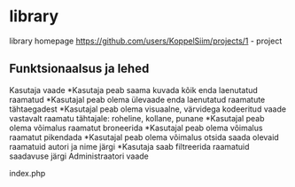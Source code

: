 # library
library homepage
https://github.com/users/KoppelSiim/projects/1 - project
## Funktsionaalsus ja lehed
Kasutaja vaade
*Kasutaja peab saama kuvada kõik enda laenutatud raamatud
*Kasutajal peab olema ülevaade enda laenutatud raamatute tähtaegadest
*Kasutajal peab olema visuaalne, värvidega kodeeritud vaade vastavalt raamatu tähtajale: roheline, kollane, punane
*Kasutajal peab olema võimalus raamatut broneerida
*Kasutajal peab olema võimalus raamatut pikendada
*Kasutajal peab olema võimalus otsida saada olevaid raamatuid autori ja nime järgi
*Kasutaja saab filtreerida raamatuid saadavuse järgi
Administraatori vaade

index.php